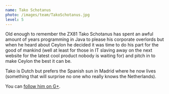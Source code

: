 ```yaml
---
name: Tako Schotanus
photo: /images/team/TakoSchotanus.jpg
level: 5
---
```

<!-- level explanation
1: founder and fearless leaders
10: active team with heavy involvement
100: casual contributors
1000: retired

 -->

Old enough to remember the ZX81 Tako Schotanus has spent an awful amount
of years programming in Java to please his corporate overlords but when
he heard about Ceylon he decided it was time to do his part for the good
of mankind (well at least for those in IT slaving away on the next website
for the latest cool product nobody is waiting for) and pitch in to make
Ceylon the best it can be.

Tako is Dutch but prefers the Spanish sun in Madrid where he now lives
(something that will surprise no one who really knows the Netherlands).

You can [follow him on G+](https://profiles.google.com/quintesse).
